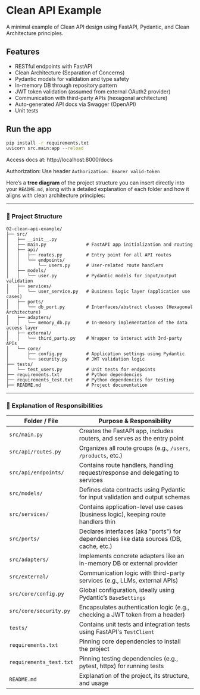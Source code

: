# Clean API Example

A minimal example of Clean API design using FastAPI, Pydantic, and Clean Architecture principles.

## Features

- RESTful endpoints with FastAPI
- Clean Architecture (Separation of Concerns)
- Pydantic models for validation and type safety
- In-memory DB through repository pattern
- JWT token validation (assumed from external OAuth2 provider)
- Communication with third-party APIs (hexagonal architecture)
- Auto-generated API docs via Swagger (OpenAPI)
- Unit tests

## Run the app

```bash
pip install -r requirements.txt
uvicorn src.main:app --reload
```

Access docs at: http://localhost:8000/docs

Authorization: Use header `Authorization: Bearer valid-token`


Here’s a **tree diagram** of the project structure you can insert directly into your `README.md`, along with a detailed explanation of each folder and how it aligns with clean architecture principles:

---

### 📁 Project Structure

```
02-clean-api-example/
├── src/
│   ├── __init__.py
│   ├── main.py               # FastAPI app initialization and routing
│   ├── api/
│   │   ├── routes.py         # Entry point for all API routes
│   │   └── endpoints/
│   │       └── users.py      # User-related route handlers
│   ├── models/
│   │   └── user.py           # Pydantic models for input/output validation
│   ├── services/
│   │   └── user_service.py   # Business logic layer (application use cases)
│   ├── ports/
│   │   └── db_port.py        # Interfaces/abstract classes (Hexagonal Architecture)
│   ├── adapters/
│   │   └── memory_db.py      # In-memory implementation of the data access layer
│   ├── external/
│   │   └── third_party.py    # Wrapper to interact with 3rd-party APIs
│   └── core/
│       ├── config.py         # Application settings using Pydantic
│       └── security.py       # JWT validation logic
├── tests/
│   └── test_users.py         # Unit tests for endpoints
├── requirements.txt          # Python dependencies
├── requirements_test.txt     # Python dependencies for testing
├── README.md                 # Project documentation
```

---

### 🧱 Explanation of Responsibilities

| Folder / File           | Purpose & Responsibility                                                               |
|-------------------------|----------------------------------------------------------------------------------------|
| `src/main.py`           | Creates the FastAPI app, includes routers, and serves as the entry point               |
| `src/api/routes.py`     | Organizes all route groups (e.g., `/users`, `/products`, etc.)                         |
| `src/api/endpoints/`    | Contains route handlers, handling request/response and delegating to services          |
| `src/models/`           | Defines data contracts using Pydantic for input validation and output schemas          |
| `src/services/`         | Contains application-level use cases (business logic), keeping route handlers thin     |
| `src/ports/`            | Declares interfaces (aka "ports") for dependencies like data sources (DB, cache, etc.) |
| `src/adapters/`         | Implements concrete adapters like an in-memory DB or external provider                 |
| `src/external/`         | Communication logic with third-party services (e.g., LLMs, external APIs)              |
| `src/core/config.py`    | Global configuration, ideally using Pydantic’s `BaseSettings`                          |
| `src/core/security.py`  | Encapsulates authentication logic (e.g., checking a JWT token from a header)           |
| `tests/`                | Contains unit tests and integration tests using FastAPI's `TestClient`                 |
| `requirements.txt`      | Pinning core dependencies to install the project                                       |
| `requirements_test.txt` | Pinning testing dependencies (e.g., pytest, httpx) for running tests                   |
| `README.md`             | Explanation of the project, its structure, and usage                                   |
